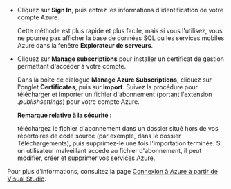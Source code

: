 * Cliquez sur **Sign In**, puis entrez les informations d'identification
  de votre compte Azure.
  
  Cette méthode est plus rapide et plus facile, mais si vous l'utilisez,
  vous ne pourrez pas afficher la base de données SQL ou les services
  mobiles Azure dans la fenêtre **Explorateur de serveurs**.

* Cliquez sur **Manage subscriptions** pour installer un certificat de
  gestion permettant d'accéder à votre compte.
  
  Dans la boîte de dialogue **Manage Azure Subscriptions**, cliquez sur
  l'onglet **Certificates**, puis sur **Import**. Suivez la procédure
  pour télécharger et importer un fichier d'abonnement (portant
  l'extension *.publishsettings*) pour votre compte Azure.
	<div class="dev-callout">

  **Remarque relative à la sécurité :**

  téléchargez le fichier d'abonnement dans un dossier situé hors de vos
  répertoires de code source (par exemple, dans le dossier
  Téléchargements), puis supprimez-le une fois l'importation terminée.
  Si un utilisateur malveillant accède au fichier d'abonnement, il peut
  modifier, créer et supprimer vos services Azure.
</div>

Pour plus d'informations, consultez la page [Connexion à Azure à partir
de Visual Studio][1].



[1]: http://go.microsoft.com/fwlink/?LinkId=324796
